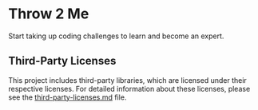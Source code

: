 # Throw 2 Me
Start taking up coding challenges to learn and become an expert.

## Third-Party Licenses

This project includes third-party libraries, which are licensed under their respective licenses. For detailed information about these licenses, please see the [third-party-licenses.md](main/third-party-licenses.md) file.
